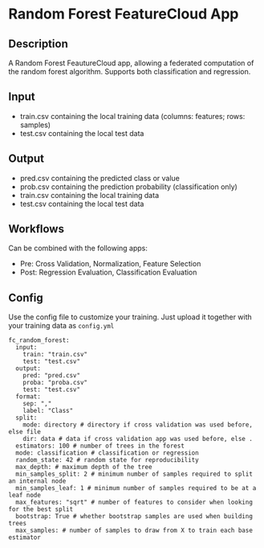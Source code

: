 # Random Forest FeatureCloud App

## Description
A Random Forest FeautureCloud app, allowing a federated computation of the random forest algorithm.
Supports both classification and regression.

## Input
- train.csv containing the local training data (columns: features; rows: samples)
- test.csv containing the local test data


## Output
- pred.csv containing the predicted class or value 
- prob.csv containing the prediction probability (classification only)
- train.csv containing the local training data
- test.csv containing the local test data

## Workflows
Can be combined with the following apps:
- Pre: Cross Validation, Normalization, Feature Selection
- Post: Regression Evaluation, Classification Evaluation

## Config
Use the config file to customize your training. Just upload it together with your training data as `config.yml`
```
fc_random_forest:
  input:
    train: "train.csv"
    test: "test.csv"
  output:
    pred: "pred.csv"
    proba: "proba.csv"
    test: "test.csv"
  format:
    sep: ","
    label: "Class"
  split:
    mode: directory # directory if cross validation was used before, else file
    dir: data # data if cross validation app was used before, else .
  estimators: 100 # number of trees in the forest
  mode: classification # classification or regression
  random_state: 42 # random state for reproducibility
  max_depth: # maximum depth of the tree
  min_samples_split: 2 # minimum number of samples required to split an internal node
  min_samples_leaf: 1 # minimum number of samples required to be at a leaf node
  max_features: "sqrt" # number of features to consider when looking for the best split
  bootstrap: True # whether bootstrap samples are used when building trees
  max_samples: # number of samples to draw from X to train each base estimator
```
